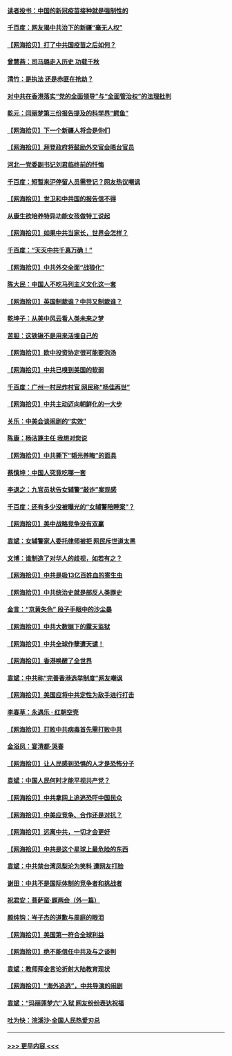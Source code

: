 #### [读者投书：中国的新冠疫苗接种就是强制性的](../pages/nsc993/n12859932.md?t=04060702) 
#### [千百度：网友揭中共治下的新疆“毫无人权”](../pages/nsc993/n12858385.md?t=04060702) 
#### [【网海拾贝】打了中共国疫苗之后如何？](../pages/nsc993/n12857866.md?t=04060702) 
#### [曾慧燕：司马璐走入历史 功载千秋](../pages/nsc993/n12856996.md?t=04060702) 
#### [清竹：是执法 还是赤匪在抢劫？](../pages/nsc993/n12856952.md?t=04060702) 
#### [对中共在香港落实“党的全面领导”与“全面管治权”的法理批判](../pages/nsc993/n12856929.md?t=04060702) 
#### [乾元：闫丽梦第三份报告提及的科学界“鳄鱼”](../pages/nsc993/n12855985.md?t=04060702) 
#### [【网海拾贝】下一个新疆人将会是你们](../pages/nsc993/n12855864.md?t=04060702) 
#### [【网海拾贝】拜登政府将鼓励外交官会晤台官员](../pages/nsc993/n12853615.md?t=04060702) 
#### [河北一党委副书记刘君临终前的忏悔](../pages/nsc993/n12849420.md?t=04060702) 
#### [千百度：短暂来沪停留人员需登记？网友热议嘲讽](../pages/nsc993/n12853497.md?t=04060702) 
#### [【网海拾贝】世卫和中共国的报告信不得](../pages/nsc993/n12850902.md?t=04060702) 
#### [从康生欲培养特异功能女孩做特工说起](../pages/nsc993/n12849289.md?t=04060702) 
#### [【网海拾贝】如果中共当家长，世界会怎样？](../pages/nsc993/n12848436.md?t=04060702) 
#### [千百度：“天灭中共千真万确！”](../pages/nsc993/n12845659.md?t=04060702) 
#### [【网海拾贝】中共外交全面“战狼化”](../pages/nsc993/n12845607.md?t=04060702) 
#### [陈大民：中国人不吃马列主义文化这一套](../pages/nsc993/n12842496.md?t=04060702) 
#### [【网海拾贝】英国制裁谁？中共又制裁谁？](../pages/nsc993/n12840909.md?t=04060702) 
#### [乾坤子：从美中风云看人类未来之梦](../pages/nsc993/n12840590.md?t=04060702) 
#### [苦胆：这铁锹不是用来活埋自己的](../pages/nsc993/n12839512.md?t=04060702) 
#### [【网海拾贝】欧中投资协定很可能要泡汤](../pages/nsc993/n12835122.md?t=04060702) 
#### [【网海拾贝】中共已嗅到美国的软弱](../pages/nsc993/n12832411.md?t=04060702) 
#### [千百度：广州一村民炸村官 网民称“杨佳再世”](../pages/nsc993/n12832380.md?t=04060702) 
#### [【网海拾贝】中共主动迈向朝鲜化的一大步](../pages/nsc993/n12829887.md?t=04060702) 
#### [关乐：中美会谈闹剧的“实效”](../pages/nsc993/n12826698.md?t=04060702) 
#### [陈康：杨洁篪主任  我想对您说](../pages/nsc993/n12826609.md?t=04060702) 
#### [【网海拾贝】中共撕下“韬光养晦”的面具](../pages/nsc993/n12826459.md?t=04060702) 
#### [蔡慎坤：中国人究竟吃哪一套](../pages/nsc993/n12826010.md?t=04060702) 
#### [李退之：九官员状告女辅警“敲诈”案观感](../pages/nsc993/n12823984.md?t=04060702) 
#### [千百度：还有多少没被曝光的“女辅警陪睡案”？](../pages/nsc993/n12822136.md?t=04060702) 
#### [【网海拾贝】美中战略竞争没有双赢](../pages/nsc993/n12822105.md?t=04060702) 
#### [袁斌：女辅警家人委托律师被拒 网民斥世道太黑](../pages/nsc993/n12822004.md?t=04060702) 
#### [文博：谁制造了对华人的歧视，如若有之？](../pages/nsc993/n12821635.md?t=04060702) 
#### [【网海拾贝】中共是吸13亿百姓血的寄生虫](../pages/nsc993/n12819191.md?t=04060702) 
#### [【网海拾贝】中共统治史就是部反人类罪史](../pages/nsc993/n12816738.md?t=04060702) 
#### [金言：“京黄失色” 段子手眼中的沙尘暴](../pages/nsc993/n12815700.md?t=04060702) 
#### [【网海拾贝】中共大数据下的露天监狱](../pages/nsc993/n12811075.md?t=04060702) 
#### [【网海拾贝】中共全球作孽遭天谴！](../pages/nsc993/n12810258.md?t=04060702) 
#### [【网海拾贝】香港唤醒了全世界](../pages/nsc993/n12809100.md?t=04060702) 
#### [袁斌：中共称“完善香港选举制度”网友嘲讽](../pages/nsc993/n12808994.md?t=04060702) 
#### [【网海拾贝】美国应将中共定性为敌手进行打击](../pages/nsc993/n12806870.md?t=04060702) 
#### [李春草：永遇乐 · 红朝空壳](../pages/nsc993/n12805365.md?t=04060702) 
#### [【网海拾贝】打败中共病毒首先需打败中共](../pages/nsc993/n12803930.md?t=04060702) 
#### [金浴凤：宴清都‧哭春](../pages/nsc993/n12801601.md?t=04060702) 
#### [【网海拾贝】让人民感到恐惧的人才是恐怖分子](../pages/nsc993/n12799347.md?t=04060702) 
#### [袁斌：中国人民何时才能平视共产党？](../pages/nsc993/n12799306.md?t=04060702) 
#### [【网海拾贝】中共拿网上追逃恐吓中国民众](../pages/nsc993/n12796905.md?t=04060702) 
#### [【网海拾贝】中美应竞争、合作还是对抗？](../pages/nsc993/n12794675.md?t=04060702) 
#### [【网海拾贝】远离中共，一切才会更好](../pages/nsc993/n12793572.md?t=04060702) 
#### [【网海拾贝】中共是这个星球上最危险的东西](../pages/nsc993/n12791400.md?t=04060702) 
#### [袁斌：中共禁台湾凤梨沦为笑料 遭网友打脸](../pages/nsc993/n12791335.md?t=04060702) 
#### [谢田：中共不是国际体制的竞争者和挑战者](../pages/nsc993/n12791212.md?t=04060702) 
#### [祝君安：菩萨蛮·题两会（外一篇）](../pages/nsc993/n12786801.md?t=04060702) 
#### [颜纯钩：岑子杰的道歉与周庭的眼泪](../pages/nsc993/n12786775.md?t=04060702) 
#### [【网海拾贝】美国第一符合全球利益](../pages/nsc993/n12786666.md?t=04060702) 
#### [【网海拾贝】绝不能信任中共及与之谈判](../pages/nsc993/n12784266.md?t=04060702) 
#### [袁斌：教师拜金言论折射大陆教育现状](../pages/nsc993/n12783868.md?t=04060702) 
#### [【网海拾贝】“海外追逃”，中共导演的闹剧](../pages/nsc993/n12781638.md?t=04060702) 
#### [袁斌：“玛丽莲梦六”入狱 网友纷纷表达祝福](../pages/nsc993/n12781432.md?t=04060702) 
#### [吐为快：浣溪沙·全国人民热爱刃总](../pages/nsc993/n12781393.md?t=04060702) 

----
#### [ >>> 更早内容 <<< ](../indexes/nsc993-earlier.md)
